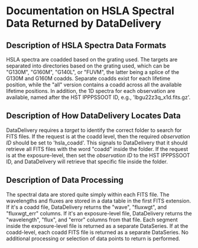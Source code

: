 # Documentation on HSLA Spectral Data Returned by DataDelivery

## Description of HSLA Spectra Data Formats

HSLA spectra are coadded based on the grating used.  The targets are separated into directories based on the grating used, which can be "G130M", "G160M", "G140L", or "FUVM", the latter being a splice of the G130M and G160M coadds.  Separate coadds exist for each lifetime position, while the "all" version contains a coadd across all the available lifetime positions.  In addition, the 1D spectra for each observation are available, named after the HST IPPPSSOOT ID, e.g., 'lbgu22z3q_x1d.fits.gz'.

## Description of How DataDelivery Locates Data

DataDelivery requires a *target* to identify the correct folder to search for FITS files.  If the request is at the coadd level, then the required *observation ID* should be set to 'hsla_coadd'.  This signals to DataDelivery that it should retrieve all FITS files with the word "coadd" inside the folder.  If the request is at the exposure-level, then set the *observation ID* to the HST IPPPSSOOT ID, and DataDelivery will retrieve that specific file inside the folder.

## Description of Data Processing

The spectral data are stored quite simply within each FITS file.  The wavelengths and fluxes are stored in a data table in the first FITS extension.  If it's a coadd file, DataDelivery returns the "wave", "fluxwgt", and "fluxwgt_err" columns.  If it's an exposure-level file, DataDelivery returns the "wavelength", "flux", and "error" columns from that file.  Each segment inside the exposure-level file is returned as a separate DataSeries.  If at the coadd-level, each coadd FITS file is returned as a separate DataSeries.  No additional processing or selection of data points to return is performed.
